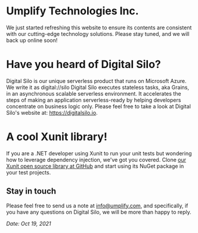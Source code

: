 # Umplify Technologies Inc.
We just started refreshing this website to ensure its contents are consistent with our cutting-edge technology solutions. Please stay tuned, and we will back up online soon!

# Have you heard of Digital Silo?
Digital Silo is our unique serverless product that runs on Microsoft Azure. We write it as digital://silo
Digital Silo executes stateless tasks, aka Grains, in an asynchronous scalable serverless environment. It accelerates the steps of making an application serverless-ready by helping developers concentrate on business logic only. Please feel free to take a look at Digital Silo's website at: https://digitalsilo.io.

# A cool Xunit library!

If you are a .NET developer using Xunit to run your unit tests but wondering how to leverage dependency injection, we've got you covered. Clone [our Xunit open source library at GitHub](https://github.com/Umplify/xunit-dependency-injection) and start using its NuGet package in your test projects.

## Stay in touch
Please feel free to send us a note at info@umplify.com, and specifically, if you have any questions on Digital Silo, we will be more than happy to reply.

*Date: Oct 19, 2021*
